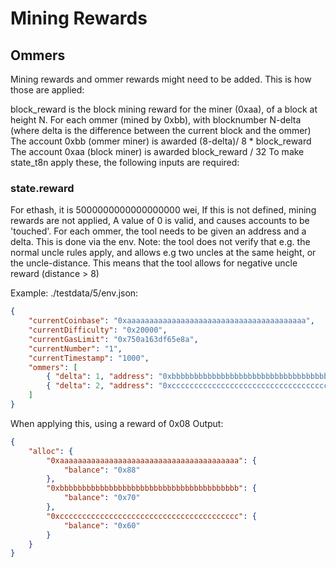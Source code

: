 # Mining Rewards

## Ommers

Mining rewards and ommer rewards might need to be added. This is how those are applied:

block_reward is the block mining reward for the miner (0xaa), of a block at height N.
For each ommer (mined by 0xbb), with blocknumber N-delta
(where delta is the difference between the current block and the ommer)
The account 0xbb (ommer miner) is awarded (8-delta)/ 8 \* block_reward
The account 0xaa (block miner) is awarded block_reward / 32
To make state_t8n apply these, the following inputs are required:

### state.reward

For ethash, it is 5000000000000000000 wei,
If this is not defined, mining rewards are not applied,
A value of 0 is valid, and causes accounts to be 'touched'.
For each ommer, the tool needs to be given an address and a delta. This is done via the env.
Note: the tool does not verify that e.g. the normal uncle rules apply, and allows e.g two uncles at the same height, or the uncle-distance. This means that the tool allows for negative uncle reward (distance > 8)

Example: ./testdata/5/env.json:

```json
{
	"currentCoinbase": "0xaaaaaaaaaaaaaaaaaaaaaaaaaaaaaaaaaaaaaaaa",
	"currentDifficulty": "0x20000",
	"currentGasLimit": "0x750a163df65e8a",
	"currentNumber": "1",
	"currentTimestamp": "1000",
	"ommers": [
		{ "delta": 1, "address": "0xbbbbbbbbbbbbbbbbbbbbbbbbbbbbbbbbbbbbbbbb" },
		{ "delta": 2, "address": "0xcccccccccccccccccccccccccccccccccccccccc" }
	]
}
```

When applying this, using a reward of 0x08 Output:

```json
{
	"alloc": {
		"0xaaaaaaaaaaaaaaaaaaaaaaaaaaaaaaaaaaaaaaaa": {
			"balance": "0x88"
		},
		"0xbbbbbbbbbbbbbbbbbbbbbbbbbbbbbbbbbbbbbbbb": {
			"balance": "0x70"
		},
		"0xcccccccccccccccccccccccccccccccccccccccc": {
			"balance": "0x60"
		}
	}
}
```
